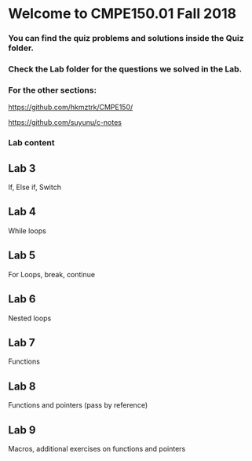 # Welcome to CMPE150.01 Fall 2018

### You can find the quiz problems and solutions inside the Quiz folder.

### Check the Lab folder for the questions we solved in the Lab.


### For the other sections:

https://github.com/hkmztrk/CMPE150/

https://github.com/suyunu/c-notes

### Lab content

## Lab 3

If, Else if, Switch

## Lab 4

While loops

## Lab 5

For Loops, break, continue

## Lab 6

Nested loops

## Lab 7

Functions

## Lab 8 

Functions and pointers (pass by reference)

## Lab 9

Macros, additional exercises on functions and pointers




